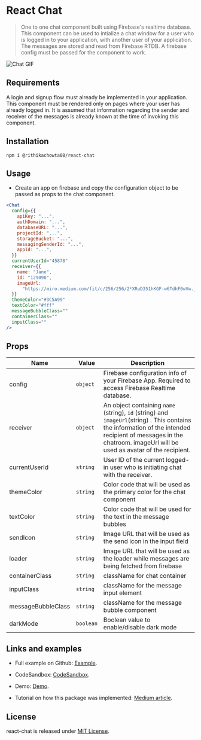 # React Chat

> One to one chat component built using Firebase's realtime database. This component can be used to intialize a chat window for a user who is logged in to your application, with another user of your application. The messages are stored and read from Firebase RTDB. A firebase config must be passed for the component to work.

![Chat GIF](https://i.imgur.com/VrV3unZ.gif)

## Requirements

A login and signup flow must already be implemented in your application. This component must be rendered only on pages where your user has already logged in. It is assumed that information regarding the sender and receiver of the messages is already known at the time of invoking this component.

## Installation

`npm i @rithikachowta08/react-chat`

## Usage

- Create an app on firebase and copy the configuration object to be passed as props to the chat component.

```jsx harmony
<Chat
  config={{
    apiKey: "...",
    authDomain: "...",
    databaseURL: "...",
    projectId: "...",
    storageBucket: "...",
    messagingSenderId: "...",
    appId: "...",
  }}
  currentUserId="45878"
  receiver={{
    name: "Jane",
    id: "129090",
    imageUrl:
      "https://miro.medium.com/fit/c/256/256/2*XRuD351hKGF-w6TdhF0wVw.jpeg",
  }}
  themeColor="#3C5A99"
  textColor="#fff"
  messageBubbleClass=""
  containerClass=""
  inputClass=""
/>
```

## Props

| Name                                     | Value                        | Description                                                                                                                                                                                                           |
| ---------------------------------------- | ---------------------------- | --------------------------------------------------------------------------------------------------------------------------------------------------------------------------------------------------------------------- |
| config                                | `object`                     | Firebase configuration info of your Firebase App. Required to access Firebase Realtime database.                                                                                    |
| receiver                                     | `object`| An object containing `name` (string), `id` (string) and `imageUrl`(string) . This contains the information of the intended recipient of messages in the chatroom. imageUrl will be used as avatar of the recipient.                                                                                                                          |
| currentUserId                                | `string`                    | User ID of the current logged-in user who is initiating chat with the receiver.
| themeColor                                | `string`                    | Color code that will be used as the primary color for the chat component
| textColor                                | `string`                    | Color code that will be used for the text in the message bubbles
| sendIcon                                | `string`                    | Image URL that will be used as the send icon in the input field
| loader                                | `string`                    | Image URL that will be used as the loader while messages are being fetched from firebase
| containerClass                                | `string`                    | className for chat container
| inputClass                                | `string`                    | className for the message input element
| messageBubbleClass                                | `string`                    | className for the message bubble component
| darkMode                                | `boolean`                    | Boolean value to enable/disable dark mode


## Links and examples

- Full example on Github: [Example](https://github.com/rithikachowta08/react-chat/tree/main/example).

- CodeSandbox: [CodeSandbox](https://github.com/rithikachowta08/react-chat/tree/main/example).

- Demo: [Demo](https://react-rtdb-chat.netlify.app/).

- Tutorial on how this package was implemented: [Medium article](https://medium.com/@rithikachowta/building-a-real-time-chat-application-with-react-firebase-and-redux-saga-9cbbdbc34720?postPublishedType=initial).

## License

react-chat is released under [MIT License](https://opensource.org/licenses/MIT).
